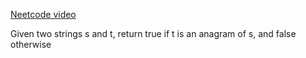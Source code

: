 [Neetcode video](https://www.youtube.com/watch?v=9UtInBqnCgA)

Given two strings s and t, return true if t is an anagram of s, and false otherwise